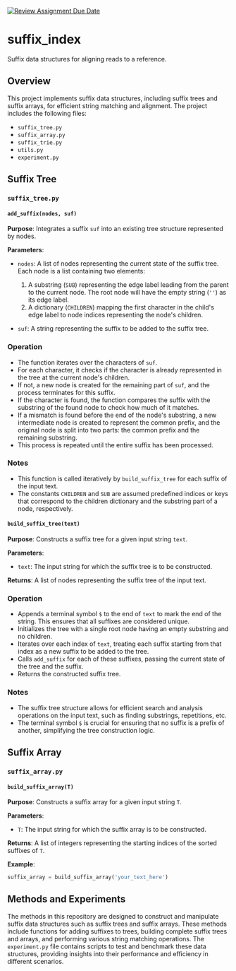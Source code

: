 [![Review Assignment Due Date](https://classroom.github.com/assets/deadline-readme-button-22041afd0340ce965d47ae6ef1cefeee28c7c493a6346c4f15d667ab976d596c.svg)](https://classroom.github.com/a/2H4hMYgM)
# suffix_index
Suffix data structures for aligning reads to a reference.

## Overview
This project implements suffix data structures, including suffix trees and suffix arrays, for efficient string matching and alignment. The project includes the following files:

- `suffix_tree.py`
- `suffix_array.py`
- `suffix_trie.py`
- `utils.py`
- `experiment.py`

## Suffix Tree

### `suffix_tree.py`

#### `add_suffix(nodes, suf)`

**Purpose**: Integrates a suffix `suf` into an existing tree structure represented by nodes.

**Parameters**:
- `nodes`: A list of nodes representing the current state of the suffix tree. Each node is a list containing two elements:
  1.  A substring (`SUB`) representing the edge label leading from the parent to the current node. The root node will have the empty string (`''`) as its edge label.
  2.  A dictionary (`CHILDREN`) mapping the first character in the child's edge label to node indices representing the node's children.

- `suf`: A string representing the suffix to be added to the suffix tree.

### Operation
- The function iterates over the characters of `suf`.
- For each character, it checks if the character is already represented in the tree at the current node's children.
- If not, a new node is created for the remaining part of `suf`, and the process terminates for this suffix.
- If the character is found, the function compares the suffix with the substring of the found node to check how much of it matches.
- If a mismatch is found before the end of the node's substring, a new intermediate node is created to represent the common prefix, and the original node is split into two parts: the common prefix and the remaining substring.
- This process is repeated until the entire suffix has been processed.

### Notes
- This function is called iteratively by `build_suffix_tree` for each suffix of the input text.
- The constants `CHILDREN` and `SUB` are assumed predefined indices or keys that correspond to the children dictionary and the substring part of a node, respectively.

#### `build_suffix_tree(text)`

**Purpose**: Constructs a suffix tree for a given input string `text`.

**Parameters**:
- `text`: The input string for which the suffix tree is to be constructed.

**Returns**: A list of nodes representing the suffix tree of the input text.

### Operation
- Appends a terminal symbol `$` to the end of `text` to mark the end of the string. This ensures that all suffixes are considered unique.
- Initializes the tree with a single root node having an empty substring and no children.
- Iterates over each index of `text`, treating each suffix starting from that index as a new suffix to be added to the tree.
- Calls `add_suffix` for each of these suffixes, passing the current state of the tree and the suffix.
- Returns the constructed suffix tree.

### Notes
- The suffix tree structure allows for efficient search and analysis operations on the input text, such as finding substrings, repetitions, etc.
- The terminal symbol `$` is crucial for ensuring that no suffix is a prefix of another, simplifying the tree construction logic.

## Suffix Array

### `suffix_array.py`

#### `build_suffix_array(T)`

**Purpose**: Constructs a suffix array for a given input string `T`.

**Parameters**:
- `T`: The input string for which the suffix array is to be constructed.

**Returns**: A list of integers representing the starting indices of the sorted suffixes of `T`.

**Example**:
```python
suffix_array = build_suffix_array('your_text_here')
```

## Methods and Experiments

The methods in this repository are designed to construct and manipulate suffix data structures such as suffix trees and suffix arrays. These methods include functions for adding suffixes to trees, building complete suffix trees and arrays, and performing various string matching operations. The `experiment.py` file contains scripts to test and benchmark these data structures, providing insights into their performance and efficiency in different scenarios.